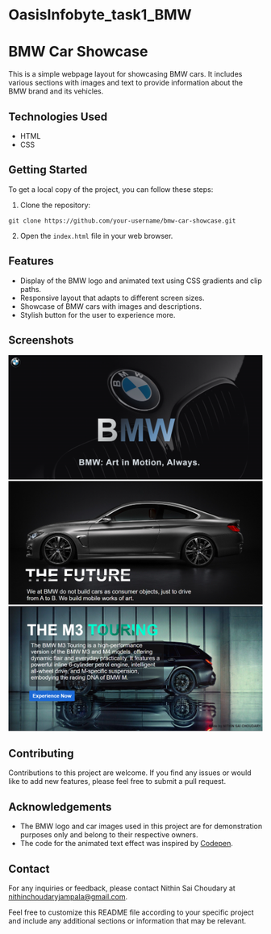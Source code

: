 # OasisInfobyte_task1_BMW

# BMW Car Showcase

This is a simple webpage layout for showcasing BMW cars. It includes various sections with images and text to provide information about the BMW brand and its vehicles.

## Technologies Used

- HTML
- CSS

## Getting Started

To get a local copy of the project, you can follow these steps:

1. Clone the repository:

```
git clone https://github.com/your-username/bmw-car-showcase.git
```

2. Open the `index.html` file in your web browser.

## Features

- Display of the BMW logo and animated text using CSS gradients and clip paths.
- Responsive layout that adapts to different screen sizes.
- Showcase of BMW cars with images and descriptions.
- Stylish button for the user to experience more.

## Screenshots

![Screenshot 1](screenshots/ss1.png)
![Screenshot 2](screenshots/ss2.png)
![Screenshot 2](screenshots/ss3.png)

## Contributing

Contributions to this project are welcome. If you find any issues or would like to add new features, please feel free to submit a pull request.


## Acknowledgements

- The BMW logo and car images used in this project are for demonstration purposes only and belong to their respective owners.
- The code for the animated text effect was inspired by [Codepen](https://codepen.io/).

## Contact

For any inquiries or feedback, please contact Nithin Sai Choudary at nithinchoudaryjampala@gmail.com.

Feel free to customize this README file according to your specific project and include any additional sections or information that may be relevant.
